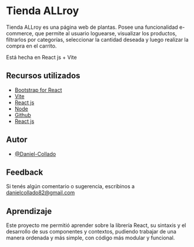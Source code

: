 
# Tienda ALLroy

Tienda ALLroy es una página web de plantas. Posee una funcionalidad e-commerce, que permite al usuario loguearse, visualizar los productos, filtrarlos por categorías, seleccionar la cantidad deseada y luego realizar la compra en el carrito.

Está hecha en React js + Vite


## Recursos utilizados

 - [Bootstrap for React](https://react-bootstrap.netlify.app/)
 - [Vite](https://es.vite.dev/)
 - [React js](https://react.dev/)
 - [Node](https://nodejs.org/es)
 - [Github](https://github.com/)
 - [React js](https://react.dev/)



## Autor

- [@Daniel-Collado](https://www.github.com/Daniel-Collado)


## Feedback

Si tenés algún comentario o sugerencia, escribinos a danielcollado82@gmail.com


## Aprendizaje

Este proyecto me permitió aprender sobre la librería React, su sintaxis y el desarrollo de sus componentes y contextos, pudiendo trabajar de una manera ordenada y más simple, con código más modular y funcional.

